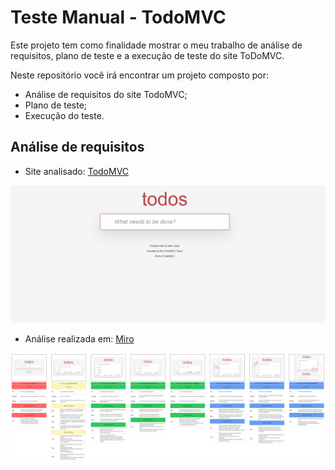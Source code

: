 # Teste Manual - TodoMVC
Este projeto tem como finalidade mostrar o meu trabalho de análise de requisitos, plano de teste e a execução de teste do site ToDoMVC.

Neste repositório você irá encontrar um projeto composto por:

- Análise de requisitos do site TodoMVC;
- Plano de teste;
- Execução do teste.

## Análise de requisitos

- Site analisado: [TodoMVC](https://todomvc.com/examples/react/dist/)

![TodoMVC](img\todomvc.png)


- Análise realizada em: [Miro](https://miro.com/app/dashboard/)

![Análise de Requisitos](img\requisitos.png)


